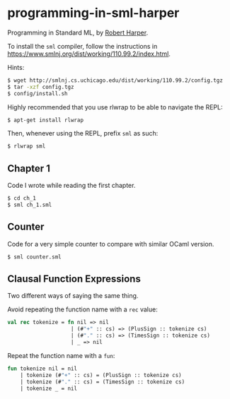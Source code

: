 # programming-in-sml-harper

Programming in Standard ML, by [Robert Harper](https://www.cs.cmu.edu/~rwh/).

To install the `sml` compiler, follow the instructions in 
https://www.smlnj.org/dist/working/110.99.2/index.html.

Hints:

```bash
$ wget http://smlnj.cs.uchicago.edu/dist/working/110.99.2/config.tgz
$ tar -xzf config.tgz
$ config/install.sh
```

Highly recommended that you use rlwrap to be able to navigate the REPL:

```bash
$ apt-get install rlwrap
```

Then, whenever using the REPL, prefix `sml` as such:

```bash
$ rlwrap sml
```

## Chapter 1

Code I wrote while reading the first chapter.

```bash
$ cd ch_1
$ sml ch_1.sml
```

## Counter

Code for a very simple counter to compare with similar OCaml version.

```bash
$ sml counter.sml
```

## Clausal Function Expressions

Two different ways of saying the same thing.

Avoid repeating the function name with a `rec` value:

```sml
val rec tokenize = fn nil => nil
                    | (#"+" :: cs) => (PlusSign :: tokenize cs)
                    | (#"." :: cs) => (TimesSign :: tokenize cs)
                    | _ => nil
```

Repeat the function name with a `fun`:

```sml
fun tokenize nil = nil
    | tokenize (#"+" :: cs) = (PlusSign :: tokenize cs)
    | tokenize (#"." :: cs) = (TimesSign :: tokenize cs)
    | tokenize _ = nil
```
